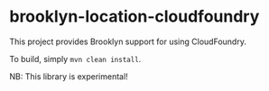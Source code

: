 brooklyn-location-cloudfoundry
===

This project provides Brooklyn support for using CloudFoundry. 

To build, simply `mvn clean install`.

NB:  This library is experimental!
